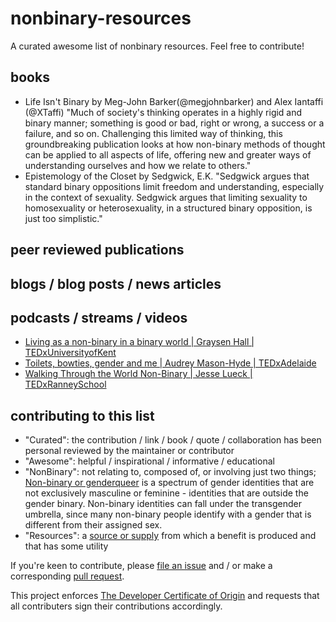 # nonbinary-resources
A curated awesome list of nonbinary resources. Feel free to contribute!

## books
* Life Isn't Binary by Meg-John Barker(@megjohnbarker) and Alex Iantaffi (@XTaffi)
"Much of society's thinking operates in a highly rigid and binary manner; something is good or bad, right or wrong, a success or a failure, and so on. Challenging this limited way of thinking, this groundbreaking publication looks at how non-binary methods of thought can be applied to all aspects of life, offering new and greater ways of understanding ourselves and how we relate to others."
* Epistemology of the Closet by Sedgwick, E.K.
"Sedgwick argues that standard binary oppositions limit freedom and understanding, especially in the context of sexuality. Sedgwick argues that limiting sexuality to homosexuality or heterosexuality, in a structured binary opposition, is just too simplistic."
## peer reviewed publications

## blogs / blog posts / news articles

## podcasts / streams / videos
* [Living as a non-binary in a binary world | Graysen Hall | TEDxUniversityofKent](https://www.youtube.com/watch?v=7pvLDHFCEWk)
* [Toilets, bowties, gender and me | Audrey Mason-Hyde | TEDxAdelaide](https://www.youtube.com/watch?v=NCLoNwVJA-0)
* [Walking Through the World Non-Binary | Jesse Lueck | TEDxRanneySchool](https://www.youtube.com/watch?v=OKJjwTEfaKc)

## contributing to this list
* "Curated": the contribution / link / book / quote / collaboration has been personal reviewed by the maintainer or contributor
* "Awesome": helpful / inspirational / informative / educational
* "NonBinary": not relating to, composed of, or involving just two things; [Non-binary or genderqueer](https://en.wikipedia.org/wiki/Non-binary_gender) is a spectrum of gender identities that are not exclusively masculine or feminine - identities that are outside the gender binary. Non-binary identities can fall under the transgender umbrella, since many non-binary people identify with a gender that is different from their assigned sex.
* "Resources": a [source or supply](https://en.wikipedia.org/wiki/Resource) from which a benefit is produced and that has some utility

If you're keen to contribute, please [file an issue](https://github.com/rainleander/nonbinary-resources/issues) and / or make a corresponding [pull request](https://github.com/rainleander/nonbinary-resources/pulls).

This project enforces [The Developer Certificate of Origin](https://developercertificate.org/) and requests that all contributers sign their contributions accordingly.
